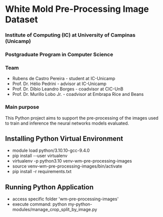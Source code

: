 # White Mold Pre-Processing Image Dataset

### Institute of Computing (IC) at University of Campinas (Unicamp)

### Postgraduate Program in Computer Science

### Team

* Rubens de Castro Pereira - student at IC-Unicamp
* Prof. Dr. Hélio Pedrini - advisor at IC-Unicamp
* Prof. Dr. Díbio Leandro Borges - coadvisor at CIC-UnB
* Prof. Dr. Murillo Lobo Jr. - coadvisor at Embrapa Rice and Beans

### Main purpose

This Python project aims to support the pre-processing of the images used to train and inference the neural networks models evaluated.

## Installing Python Virtual Environment
- module load python/3.10.10-gcc-9.4.0
- pip install --user virtualenv
- virtualenv -p python3.10 venv-wm-pre-processing-images
- source venv-wm-pre-processing-images/bin/activate
- pip install -r requirements.txt

## Running Python Application 
- access specific folder 'wm-pre-processing-images'
- execute command: python my-python-modules/manage_crop_split_by_image.py
